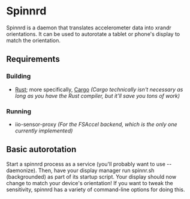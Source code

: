 # Spinnrd
Spinnrd is a daemon that translates accelerometer data into xrandr 
orientations. It can be used to autorotate a tablet or phone's display to 
match the orientation.

## Requirements
### Building
- [Rust](rust); more specifically, [Cargo](cargo) *(Cargo technically isn't 
  necessary as long as you have the Rust compiler, but it'll save you tons 
  of work)*
### Running
- iio-sensor-proxy *(For the FSAccel backend, which is the only one 
  currently implemented)*

## Basic autorotation
Start a spinnrd process as a service (you'll probably want to use 
--daemonize). Then, have your display manager run spinnr.sh (backgrounded) 
as part of its startup script. Your display should now change to match your 
device's orientation! If you want to tweak the sensitivity, spinnrd has 
a variety of command-line options for doing this.

[rust]: https://rust-lang.org
[cargo]: https://doc.rust-lang.org/cargo/
